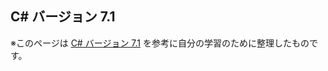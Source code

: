 ## C# バージョン 7.1

※このページは [C# バージョン 7.1](https://docs.microsoft.com/ja-jp/dotnet/csharp/whats-new/csharp-version-history#c-version-71) を参考に自分の学習のために整理したものです。
